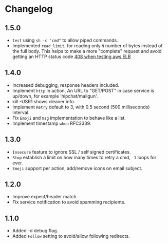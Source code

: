 Changelog
=========

## 1.5.0
- ``test`` using ``sh -c 'cmd"`` to allow piped commands.
- Implemented ``read_limit``, for reading only ``N`` number of bytes instead of the full body. This helps to make a more "complete" request and avoid getting an HTTP status code [408 when testing aws ELB](http://docs.aws.amazon.com/ElasticLoadBalancing/latest/DeveloperGuide/ts-elb-error-message.html#ts-elb-errorcodes-http408)

## 1.4.0
- Increased debugging, response headers included.
- Implement ``http`` in action, An URL to "GET/POST" in case service is up/down, for example 'hipchat/mailgun'.
- kill -USR1 shows cleaner info.
- Implement ``Retry`` default to 3, with 0.5 second (500 milliseconds) interval.
- Fix ``Emoji`` and ``msg`` implementation to behave like a list.
- Implement timestamp ``when`` RFC3339.

## 1.3.0
- ``Insecure`` feature to ignore SSL / self signed certificates.
- ``Stop`` establish a limit on how many times to retry a cmd, ``-1`` loops for ever.
- ``Emoji`` support per action, add/remove icons on email subject.

## 1.2.0
- Improve expect/header match.
- Fix service notification to avoid spamming recipients.

## 1.1.0
- Added -d debug flag.
- Added ``Follow`` setting to avoid/allow following redirects.
